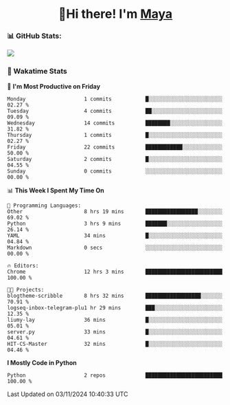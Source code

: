  <h1 align="center">👋Hi there! I'm <a href="https://liumyblog.cn">Maya</a></h1>

### 📊 GitHub Stats:
<p href="https://github.com/anuraghazra/github-readme-stats">
<img align="left" src="https://github-readme-stats.vercel.app/api?username=liumy-lay&show_icons=true&title_color=ffffff&icon_color=ffffff&text_color=ffffff&bg_color=D80835&hide_title=true" />
</p>
<br clear="left"/>

### 🚀 Wakatime Stats
<!--START_SECTION:waka-->
📅 **I'm Most Productive on Friday** 

```text
Monday                   1 commits           █░░░░░░░░░░░░░░░░░░░░░░░░   02.27 % 
Tuesday                  4 commits           ██░░░░░░░░░░░░░░░░░░░░░░░   09.09 % 
Wednesday                14 commits          ████████░░░░░░░░░░░░░░░░░   31.82 % 
Thursday                 1 commits           █░░░░░░░░░░░░░░░░░░░░░░░░   02.27 % 
Friday                   22 commits          ████████████░░░░░░░░░░░░░   50.00 % 
Saturday                 2 commits           █░░░░░░░░░░░░░░░░░░░░░░░░   04.55 % 
Sunday                   0 commits           ░░░░░░░░░░░░░░░░░░░░░░░░░   00.00 % 
```


📊 **This Week I Spent My Time On** 

```text
💬 Programming Languages: 
Other                    8 hrs 19 mins       █████████████████░░░░░░░░   69.02 % 
Python                   3 hrs 9 mins        ███████░░░░░░░░░░░░░░░░░░   26.14 % 
YAML                     34 mins             █░░░░░░░░░░░░░░░░░░░░░░░░   04.84 % 
Markdown                 0 secs              ░░░░░░░░░░░░░░░░░░░░░░░░░   00.00 % 

🔥 Editors: 
Chrome                   12 hrs 3 mins       █████████████████████████   100.00 % 

🐱‍💻 Projects: 
blogtheme-scribble       8 hrs 32 mins       ██████████████████░░░░░░░   70.91 % 
logseq-inbox-telegram-plu1 hr 29 mins        ███░░░░░░░░░░░░░░░░░░░░░░   12.35 % 
liumy-lay                36 mins             █░░░░░░░░░░░░░░░░░░░░░░░░   05.01 % 
server.py                33 mins             █░░░░░░░░░░░░░░░░░░░░░░░░   04.61 % 
HIT-CS-Master            32 mins             █░░░░░░░░░░░░░░░░░░░░░░░░   04.46 % 
```

**I Mostly Code in Python** 

```text
Python                   2 repos             █████████████████████████   100.00 % 
```




 Last Updated on 03/11/2024 10:40:33 UTC
<!--END_SECTION:waka-->
